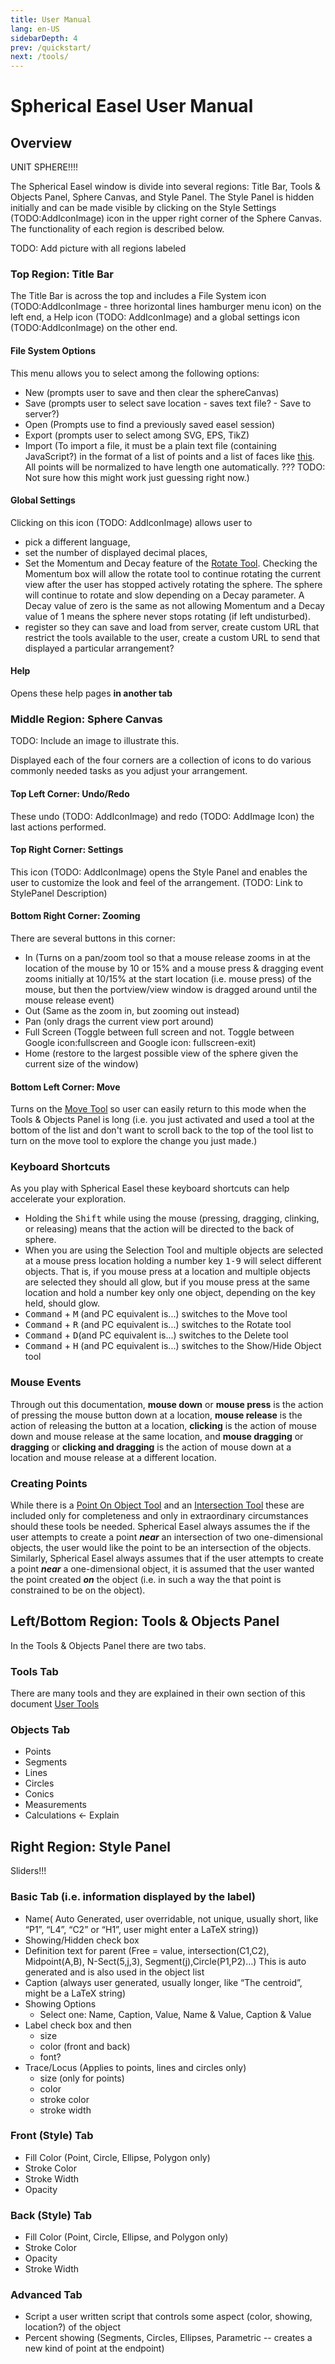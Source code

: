 ```yaml
---
title: User Manual
lang: en-US
sidebarDepth: 4
prev: /quickstart/
next: /tools/
---
```


# Spherical Easel User Manual

## Overview

UNIT SPHERE!!!!

The Spherical Easel window is divide into several regions: Title Bar, Tools & Objects Panel, Sphere Canvas, and Style Panel. The Style Panel is hidden initially and can be made visible by clicking on the Style Settings (TODO:AddIconImage) icon in the upper right corner of the Sphere Canvas. The functionality of each region is described below.

TODO: Add picture with all regions labeled

### Top Region: Title Bar

The Title Bar is across the top and includes a File System icon (TODO:AddIconImage - three horizontal lines hamburger menu icon) on the left end, a Help icon (TODO: AddIconImage) and a global settings icon (TODO:AddIconImage) on the other end.

#### File System Options

This menu allows you to select among the following options:

- New (prompts user to save and then clear the sphereCanvas)
- Save (prompts user to select save location - saves text file? - Save to server?)
- Open (Prompts use to find a previously saved easel session)
- Export (prompts user to select among SVG, EPS, TikZ)
- Import (To import a file, it must be a plain text file (containing JavaScript?) in the format of a list of points and a list of faces like [this](./importfileexample.md). All points will be normalized to have length one automatically. ??? TODO: Not sure how this might work just guessing right now.)

#### Global Settings

Clicking on this icon (TODO: AddIconImage) allows user to

- pick a different language,
- set the number of displayed decimal places,
- Set the Momentum and Decay feature of the [Rotate Tool](/tools/display.html#rotateion). Checking the Momentum box will allow the rotate tool to continue rotating the current view after the user has stopped actively rotating the sphere. The sphere will continue to rotate and slow depending on a Decay parameter. A Decay value of zero is the same as not allowing Momentum and a Decay value of 1 means the sphere never stops rotating (if left undisturbed).
- register so they can save and load from server, create custom URL that restrict the tools available to the user, create a custom URL to send that displayed a particular arrangement?

#### Help

Opens these help pages **in another tab**

### Middle Region: Sphere Canvas

TODO: Include an image to illustrate this.

Displayed each of the four corners are a collection of icons to do various commonly needed tasks as you adjust your arrangement.

#### Top Left Corner: Undo/Redo

These undo (TODO: AddIconImage) and redo (TODO: AddImage Icon) the last actions performed.

#### Top Right Corner: Settings

This icon (TODO: AddIconImage) opens the Style Panel and enables the user to customize the look and feel of the arrangement. (TODO: Link to StylePanel Description)

#### Bottom Right Corner: Zooming

There are several buttons in this corner:

- In (Turns on a pan/zoom tool so that a mouse release zooms in at the location of the mouse by 10 or 15% and a mouse press & dragging event zooms initially at 10/15% at the start location (i.e. mouse press) of the mouse, but then the portview/view window is dragged around until the mouse release event)
- Out (Same as the zoom in, but zooming out instead)
- Pan (only drags the current view port around)
- Full Screen (Toggle between full screen and not. Toggle between Google icon:fullscreen and Google icon: fullscreen-exit)
- Home (restore to the largest possible view of the sphere given the current size of the window)

#### Bottom Left Corner: Move

Turns on the [Move Tool](/tools/display.html#move) so user can easily return to this mode when the Tools & Objects Panel is long (i.e. you just activated and used a tool at the bottom of the list and don't want to scroll back to the top of the tool list to turn on the move tool to explore the change you just made.)

### Keyboard Shortcuts

As you play with Spherical Easel these keyboard shortcuts can help accelerate your exploration.

- Holding the <kbd>Shift</kbd> while using the mouse (pressing, dragging, clinking, or releasing) means that the action will be directed to the back of sphere.
- When you are using the Selection Tool and multiple objects are selected at a mouse press location holding a number key <kbd>1-9</kbd> will select different objects. That is, if you mouse press at a location and multiple objects are selected they should all glow, but if you mouse press at the same location and hold a number key only one object, depending on the key held, should glow.
- <kbd>Command</kbd> + <kbd>M</kbd> (and PC equivalent is...) switches to the Move tool
- <kbd>Command</kbd> + <kbd>R</kbd> (and PC equivalent is...) switches to the Rotate tool
- <kbd>Command</kbd> + <kbd>D</kbd>(and PC equivalent is...) switches to the Delete tool
- <kbd>Command</kbd> + <kbd>H</kbd> (and PC equivalent is...) switches to the Show/Hide Object tool

### Mouse Events

Through out this documentation, **mouse down** or **mouse press** is the action of pressing the mouse button down at a location, **mouse release** is the action of releasing the button at a location, **clicking** is the action of mouse down and mouse release at the same location, and **mouse dragging** or **dragging** or **clicking and dragging** is the action of mouse down at a location and mouse release at a different location.

### Creating Points

While there is a [Point On Object Tool](/tools/construction.html#point-on-object) and an [Intersection Tool](/tools/construction.html#intersection) these are included only for completeness and only in extraordinary circumstances should these tools be needed. Spherical Easel always assumes the if the user attempts to create a point _**near**_ an intersection of two one-dimensional objects, the user would like the point to be an intersection of the objects. Similarly, Spherical Easel always assumes that if the user attempts to create a point _**near**_ a one-dimensional object, it is assumed that the user wanted the point created _**on**_ the object (i.e. in such a way the that point is constrained to be on the object).

## Left/Bottom Region: Tools & Objects Panel

In the Tools & Objects Panel there are two tabs.

### Tools Tab

There are many tools and they are explained in their own section of this document
[User Tools](/tools/)

### Objects Tab

- Points
- Segments
- Lines
- Circles
- Conics
- Measurements
- Calculations <- Explain

## Right Region: Style Panel

Sliders!!!

### Basic Tab (i.e. information displayed by the label)

- Name( Auto Generated, user overridable, not unique, usually short, like “P1”, “L4”, “C2” or “H1”, user might enter a LaTeX string))
- Showing/Hidden check box
- Definition text for parent (Free = value, intersection(C1,C2), Midpoint(A,B), N-Sect(5,j,3), Segment(j),Circle(P1,P2)…) This is auto generated and is also used in the object list
- Caption (always user generated, usually longer, like “The centroid”, might be a LaTeX string)
- Showing Options
  - Select one: Name, Caption, Value, Name & Value, Caption & Value
- Label check box and then
  - size
  - color (front and back)
  - font?
- Trace/Locus (Applies to points, lines and circles only)
  - size (only for points)
  - color
  - stroke color
  - stroke width

### Front (Style) Tab

- Fill Color (Point, Circle, Ellipse, Polygon only)
- Stroke Color
- Stroke Width
- Opacity

### Back (Style) Tab

- Fill Color (Point, Circle, Ellipse, and Polygon only)
- Stroke Color
- Opacity
- Stroke Width

### Advanced Tab

- Script a user written script that controls some aspect (color, showing, location?) of the object
- Percent showing (Segments, Circles, Ellipses, Parametric -- creates a new kind of point at the endpoint)

